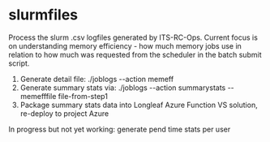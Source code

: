 # slurmfiles

Process the slurm .csv logfiles generated by ITS-RC-Ops. Current focus is on understanding memory efficiency - how much memory jobs use in relation to how much was requested from the scheduler in the batch submit script. 

1) Generate detail file: ./joblogs --action memeff
2) Generate summary stats via: ./joblogs --action summarystats --memefffile file-from-step1
3) Package summary stats data into Longleaf Azure Function VS solution, re-deploy to project Azure

In progress but not yet working: generate pend time stats per user
